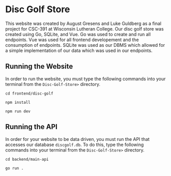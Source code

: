 # Disc Golf Store

This website was created by August Gresens and Luke Guldberg as a final project for CSC-391 at Wisconsin Lutheran College. Our disc golf store was created using Go, SQLite, and Vue. Go was used to create and run all endpoints. Vue was used for all frontend developement and the consumption of endpoints. SQLite was used as our DBMS which allowed for a simple implementation of our data which was used in our endpoints. 

## Running the Website
In order to run the website, you must type the following commands into your terminal from the `Disc-Golf-Store>` directory.
```
cd frontend/disc-golf
```
```
npm install
```
```
npm run dev
```

## Running the API
In order for your website to be data driven, you must run the API that accesses our database `discgolf.db`. To do this, type the following commands into your terminal from the `Disc-Golf-Store>` directory.
```
cd backend/main-api
```
```
go run .
```
